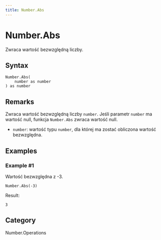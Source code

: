 ```yaml
---
title: Number.Abs
---
```


# Number.Abs


Zwraca wartość bezwzględną liczby.


## Syntax

```powerquery
Number.Abs(
    number as number
) as number
```


## Remarks

Zwraca wartość bezwzględną liczby <code>number</code>. Jeśli parametr <code>number</code> ma wartość null, funkcja <code>Number.Abs</code> zwraca wartość null.    <ul>        <li><code>number</code>: wartość typu <code>number</code>, dla której ma zostać obliczona wartość bezwzględna.</li>      </ul>


## Examples

### Example #1 
Wartość bezwzględna z -3.
```powerquery
Number.Abs(-3)
```

Result: 
```powerquery
3
```




## Category
Number.Operations
